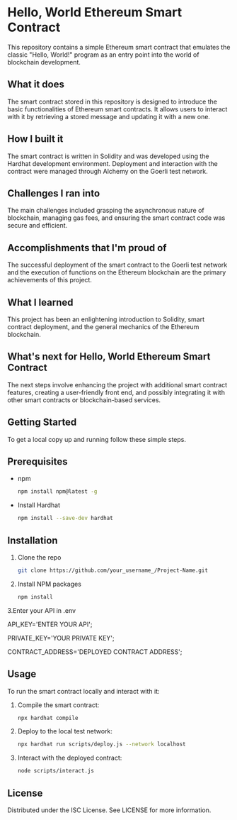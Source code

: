 # Hello, World Ethereum Smart Contract

This repository contains a simple Ethereum smart contract that emulates the classic "Hello, World!" program as an entry point into the world of blockchain development.

## What it does

The smart contract stored in this repository is designed to introduce the basic functionalities of Ethereum smart contracts. It allows users to interact with it by retrieving a stored message and updating it with a new one.

## How I built it

The smart contract is written in Solidity and was developed using the Hardhat development environment. Deployment and interaction with the contract were managed through Alchemy on the Goerli test network.

## Challenges I ran into

The main challenges included grasping the asynchronous nature of blockchain, managing gas fees, and ensuring the smart contract code was secure and efficient.

## Accomplishments that I'm proud of

The successful deployment of the smart contract to the Goerli test network and the execution of functions on the Ethereum blockchain are the primary achievements of this project.

## What I learned

This project has been an enlightening introduction to Solidity, smart contract deployment, and the general mechanics of the Ethereum blockchain.

## What's next for Hello, World Ethereum Smart Contract

The next steps involve enhancing the project with additional smart contract features, creating a user-friendly front end, and possibly integrating it with other smart contracts or blockchain-based services.

## Getting Started

To get a local copy up and running follow these simple steps.

## Prerequisites

- npm
  ```sh
  npm install npm@latest -g
  
- Install Hardhat
  ```sh
  npm install --save-dev hardhat

## Installation

1. Clone the repo
   ```sh
   git clone https://github.com/your_username_/Project-Name.git
2. Install NPM packages
   ```sh
   npm install
3.Enter your API in .env


  API_KEY='ENTER YOUR API';
  
  PRIVATE_KEY='YOUR PRIVATE KEY';
  
  CONTRACT_ADDRESS='DEPLOYED CONTRACT ADDRESS';

## Usage
To run the smart contract locally and interact with it:

1. Compile the smart contract:
   ```sh
   npx hardhat compile
   
2. Deploy to the local test network:
   ```sh
   npx hardhat run scripts/deploy.js --network localhost
   
3. Interact with the deployed contract:
   ```sh
   node scripts/interact.js

## License

Distributed under the ISC License. See LICENSE for more information.
